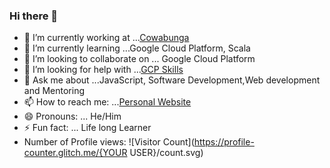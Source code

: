 ### Hi there 👋

- 🔭 I’m currently working at ...[Cowabunga](https://www.cowabunga.co.za)
- 🌱 I’m currently learning ...Google Cloud Platform, Scala
- 👯 I’m looking to collaborate on ... Google Cloud Platform
- 🤔 I’m looking for help with ...[GCP Skills](https://google.qwiklabs.com/public_profiles/e60a2f26-47dc-4d7c-a7d0-c4e21280e498)
- 💬 Ask me about ...JavaScript, Software Development,Web development and Mentoring
- 📫 How to reach me: ...[Personal Website](https://www.sibabalweqamata.co.za)
- 😄 Pronouns: ... He/Him
- ⚡ Fun fact: ... Life long Learner
- Number of Profile views: ![Visitor Count](https://profile-counter.glitch.me/{YOUR USER}/count.svg)
